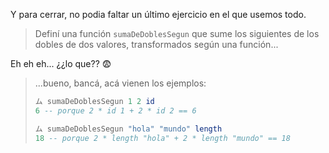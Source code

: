Y para cerrar, no podia faltar un último ejercicio en el que usemos todo. 

> Definí una función `sumaDeDoblesSegun` que sume los siguientes de los dobles de dos valores, transformados según una función...

Eh eh eh... ¿¿lo que??  :fearful:

> ...bueno, bancá, acá vienen los ejemplos: 
>
> ```haskell
> ム sumaDeDoblesSegun 1 2 id 
> 6 -- porque 2 * id 1 + 2 * id 2 == 6
>
> ム sumaDeDoblesSegun "hola" "mundo" length 
> 18 -- porque 2 * length "hola" + 2 * length "mundo" == 18
> ```
